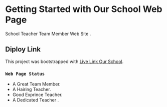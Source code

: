 # Getting Started with Our School Web Page

School Teacher Team Member Web Site .

## Diploy Link

This project was bootstrapped with [Live Link Our School](https://upbeat-wiles-a27a0e.netlify.app/).

### `Web Page Status`

- A Great Team Member.
- A Hairing Teacher.
- Good Exprince Teacher.
- A Dedicated Teacher .